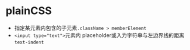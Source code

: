 # plainCSS

* 指定某元素内包含的子元素`.className > memberElement `
* `<input type="text">`元素内 placeholder或入力字符串与左边界线的距离 `text-indent`